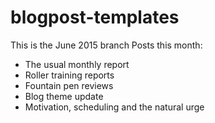 blogpost-templates
==================

This is the June 2015 branch
Posts this month:
* The usual monthly report
* Roller training reports
* Fountain pen reviews
* Blog theme update
* Motivation, scheduling and the natural urge
